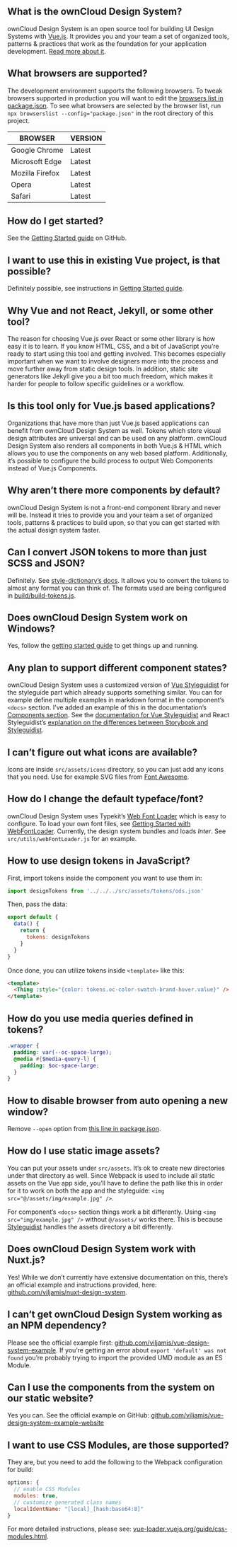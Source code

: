 ## What is the ownCloud Design System?

ownCloud Design System is an open source tool for building UI Design Systems with [Vue.js](https://vuejs.org). It provides you and your team a set of organized tools, patterns & practices that work as the foundation for your application development. [Read more about it](https://viljamis.com/2018/vue-design-system/).

## What browsers are supported?

The development environment supports the following browsers. To tweak browsers supported in production you will want to edit the [browsers list in package.json](https://github.com/owncloud/owncloud-design-system/blob/master/package.json#L172-L180). To see what browsers are selected by the browser list, run `npx browserslist --config="package.json"` in the root directory of this project.

| BROWSER         | VERSION |
| --------------- | ------- |
| Google Chrome   | Latest  |
| Microsoft Edge  | Latest  |
| Mozilla Firefox | Latest  |
| Opera           | Latest  |
| Safari          | Latest  |

## How do I get started?

See the [Getting Started guide](https://github.com/owncloud/owncloud-design-system/wiki/getting-started) on GitHub.

## I want to use this in existing Vue project, is that possible?

Definitely possible, see instructions in [Getting Started guide](https://github.com/owncloud/owncloud-design-system/wiki/getting-started#using-vue-design-system-in-an-existing-project).

## Why Vue and not React, Jekyll, or some other tool?

The reason for choosing Vue.js over React or some other library is how easy it is to learn. If you know HTML, CSS, and a bit of JavaScript you’re ready to start using this tool and getting involved. This becomes especially important when we want to involve designers more into the process and move further away from static design tools. In addition, static site generators like Jekyll give you a bit too much freedom, which makes it harder for people to follow specific guidelines or a workflow.

## Is this tool only for Vue.js based applications?

Organizations that have more than just Vue.js based applications can benefit from ownCloud Design System as well. Tokens which store visual design attributes are universal and can be used on any platform. ownCloud Design System also renders all components in both Vue.js & HTML which allows you to use the components on any web based platform. Additionally, it’s possible to configure the build process to output Web Components instead of Vue.js Components.

## Why aren’t there more components by default?

ownCloud Design System is not a front-end component library and never will be. Instead it tries to provide you and your team a set of organized tools, patterns & practices to build upon, so that you can get started with the actual design system faster.

## Can I convert JSON tokens to more than just SCSS and JSON?

Definitely. See [style-dictionary’s docs](https://github.com/amzn/style-dictionary). It allows you to convert the tokens to almost any format you can think of. The formats used are being configured in [build/build-tokens.js](https://github.com/owncloud/owncloud-design-system/blob/master/build/build-tokens.js).

## Does ownCloud Design System work on Windows?

Yes, follow the [getting started guide](https://github.com/owncloud/owncloud-design-system/wiki/getting-started) to get things up and running.

## Any plan to support different component states?

ownCloud Design System uses a customized version of [Vue Styleguidist](https://github.com/vue-styleguidist/vue-styleguidist) for the styleguide part which already supports something similar. You can for example define multiple examples in markdown format in the component’s `<docs>` section. I’ve added an example of this in the documentation’s [Components section](/#/Components?id=forminput). See the [documentation for Vue Styleguidist](https://github.com/vue-styleguidist/vue-styleguidist) and React Styleguidist’s [explanation on the differences between Storybook and Styleguidist](https://react-styleguidist.js.org/docs/cookbook.html#whats-the-difference-between-styleguidist-and-storybook).

## I can’t figure out what icons are available?

Icons are inside `src/assets/icons` directory, so you can just add any icons that you need. Use for example SVG files from [Font Awesome](https://github.com/encharm/Font-Awesome-SVG-PNG/tree/master/black/svg).

## How do I change the default typeface/font?

ownCloud Design System uses Typekit’s [Web Font Loader](https://github.com/typekit/webfontloader) which is easy to configure. To load your own font files, see [Getting Started with WebFontLoader](https://github.com/typekit/webfontloader#get-started). Currently, the design system bundles and loads _Inter_. See `src/utils/webFontLoader.js` for an example.

## How to use design tokens in JavaScript?

First, import tokens inside the component you want to use them in:

```javascript
import designTokens from '../../../src/assets/tokens/ods.json'
```

Then, pass the data:

```javascript
export default {
  data() {
    return {
      tokens: designTokens
    }
  }
}
```

Once done, you can utilize tokens inside `<template>` like this:

```html
<template>
  <Thing :style="{color: tokens.oc-color-swatch-brand-hover.value}" />
</template>
```

## How do you use media queries defined in tokens?

```scss
.wrapper {
  padding: var(--oc-space-large);
  @media #{$media-query-l} {
    padding: $oc-space-large;
  }
}
```

## How to disable browser from auto opening a new window?

Remove `--open` option from [this line in package.json](https://github.com/owncloud/owncloud-design-system/blob/master/package.json#L24).

## How do I use static image assets?

You can put your assets under `src/assets`. It’s ok to create new directories under that directory as well. Since Webpack is used to include all static assets on the Vue app side, you’ll have to define the path like this in order for it to work on both the app and the styleguide: `<img src="@/assets/img/example.jpg" />`.

For component’s `<docs>` section things work a bit differently. Using `<img src="img/example.jpg" />` without `@/assets/` works there. This is because [Styleguidist](https://github.com/vue-styleguidist/vue-styleguidist) handles the assets directory a bit differently.

## Does ownCloud Design System work with Nuxt.js?

Yes! While we don’t currently have extensive documentation on this, there’s an official example and instructions provided, here: [github.com/viljamis/nuxt-design-system](https://github.com/viljamis/nuxt-design-system).

## I can’t get ownCloud Design System working as an NPM dependency?

Please see the official example first: [github.com/viljamis/vue-design-system-example](https://github.com/owncloud/owncloud-design-system-example). If you’re getting an error about `export 'default' was not found` you’re probably trying to import the provided UMD module as an ES Module.

## Can I use the components from the system on our static website?

Yes you can. See the official example on GitHub: [github.com/viljamis/vue-design-system-example-website](https://github.com/owncloud/owncloud-design-system-example-website)

## I want to use CSS Modules, are those supported?

They are, but you need to add the following to the Webpack configuration for build:

```javascript
options: {
  // enable CSS Modules
  modules: true,
  // customize generated class names
  localIdentName: "[local]_[hash:base64:8]"
}
```

For more detailed instructions, please see: [vue-loader.vuejs.org/guide/css-modules.html](https://vue-loader.vuejs.org/guide/css-modules.html).
